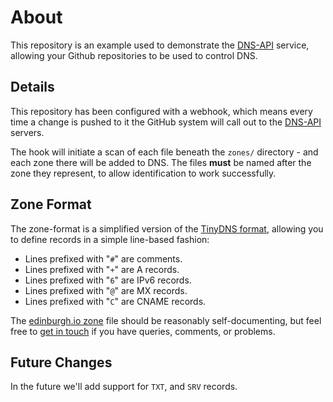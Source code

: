 
About
=====

This repository is an example used to demonstrate the [DNS-API](http://dns-api.com/) service, allowing your Github repositories to be used to control DNS.


Details
-------

This repository has been configured with a webhook, which means every time a change is pushed to it the GitHub system will call out to the [DNS-API](http://dns-api.com/) servers.

The hook will initiate a scan of each file beneath the `zones/` directory - and each zone there will be added to DNS.  The files __must__ be named after the zone they represent, to allow identification to work successfully.


Zone Format
-----------

The zone-format is a simplified version of the [TinyDNS  format](http://cr.yp.to/djbdns/tinydns-data.html), allowing you to define records in a simple line-based fashion:


* Lines prefixed with "`#`" are comments.
* Lines prefixed with "`+`" are A records.
* Lines prefixed with "`6`" are IPv6 records.
* Lines prefixed with "`@`" are MX records.
* Lines prefixed with "`C`" are CNAME records.

The [edinburgh.io zone](zones/edinburgh.io) file should be reasonably self-documenting, but feel free to [get in touch](http://dns-api.com/docs/help) if you have queries, comments, or problems.



Future Changes
--------------

In the future we'll add support for `TXT`, and `SRV` records.
